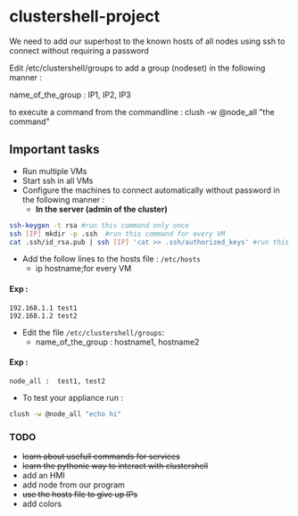 # clustershell-project


We need to add our superhost to the known hosts of all nodes using ssh to connect without requiring a password

Edit /etc/clustershell/groups to add a group (nodeset) in the following manner :

name_of_the_group : IP1, IP2, IP3

to execute a command from the commandline :
clush -w @node_all "the command"

## Important tasks
- Run multiple VMs
- Start ssh in all VMs
- Configure the machines to connect automatically without password in the following manner :
	- **In the server (admin of the cluster)**
```bash
ssh-keygen -t rsa #run this command only once
ssh [IP] mkdir -p .ssh  #run this command for every VM
cat .ssh/id_rsa.pub | ssh [IP] 'cat >> .ssh/authorized_keys' #run this command for every VM
```

- Add the follow lines to the hosts file : ` /etc/hosts ` 
	- ip hostname;for every VM
#### Exp :
	192.168.1.1 test1
	192.168.1.2 test2 
- Edit the file ` /etc/clustershell/groups `:
	- name_of_the_group : hostname1, hostname2
#### Exp :
	node_all :  test1, test2

- To test your appliance run :
```bash
clush -w @node_all "echo hi"
```

### TODO 
- <del>learn about usefull commands for services</del>
- <del>learn the pythonic way to interact with clustershell</del>
- add an HMI
- add node from our program
- <del>use the hosts file to give up IPs</del>
- add colors


